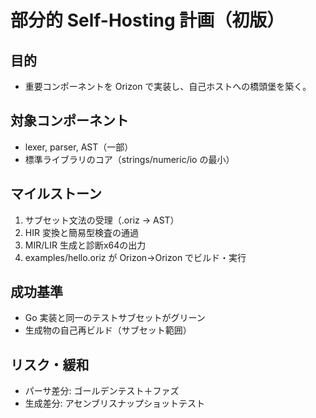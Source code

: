# 部分的 Self-Hosting 計画（初版）

## 目的
- 重要コンポーネントを Orizon で実装し、自己ホストへの橋頭堡を築く。

## 対象コンポーネント
- lexer, parser, AST（一部）
- 標準ライブラリのコア（strings/numeric/io の最小）

## マイルストーン
1) サブセット文法の受理（.oriz → AST）
2) HIR 変換と簡易型検査の通過
3) MIR/LIR 生成と診断x64の出力
4) examples/hello.oriz が Orizon→Orizon でビルド・実行

## 成功基準
- Go 実装と同一のテストサブセットがグリーン
- 生成物の自己再ビルド（サブセット範囲）

## リスク・緩和
- パーサ差分: ゴールデンテスト＋ファズ
- 生成差分: アセンブリスナップショットテスト
